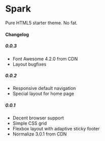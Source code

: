 Spark
=====

Pure HTML5 starter theme. No fat.


#### Changelog

##### 0.0.3
- Font Awesome 4.2.0 from CDN
- Layout bugfixes

##### 0.0.2
- Responsive default navigation
- Special layout for home page

##### 0.0.1
- Decent browser support
- Simple CSS grid
- Flexbox layout with adaptive sticky footer
- Normalize 3.0.1 from CDN




